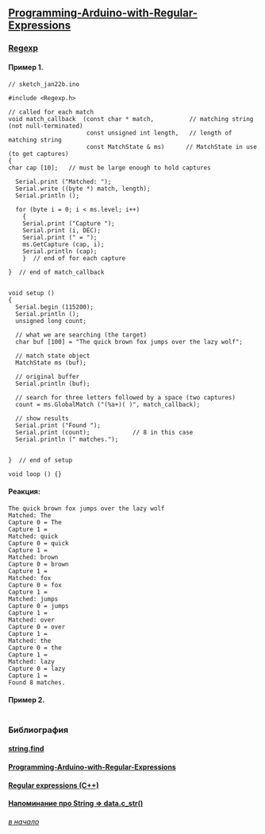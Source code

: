 ## [Programming-Arduino-with-Regular-Expressions](#)


### [Regexp](https://github.com/nickgammon/Regexp/blob/master/README.md)

#### Пример 1.

```
// sketch_jan22b.ino

#include <Regexp.h>

// called for each match
void match_callback  (const char * match,          // matching string (not null-terminated)
                      const unsigned int length,   // length of matching string
                      const MatchState & ms)      // MatchState in use (to get captures)
{
char cap [10];   // must be large enough to hold captures
  
  Serial.print ("Matched: ");
  Serial.write ((byte *) match, length);
  Serial.println ();
  
  for (byte i = 0; i < ms.level; i++)
    {
    Serial.print ("Capture "); 
    Serial.print (i, DEC);
    Serial.print (" = ");
    ms.GetCapture (cap, i);
    Serial.println (cap); 
    }  // end of for each capture

}  // end of match_callback 


void setup ()
{
  Serial.begin (115200);
  Serial.println ();
  unsigned long count;

  // what we are searching (the target)
  char buf [100] = "The quick brown fox jumps over the lazy wolf";

  // match state object
  MatchState ms (buf);

  // original buffer
  Serial.println (buf);

  // search for three letters followed by a space (two captures)
  count = ms.GlobalMatch ("(%a+)( )", match_callback);

  // show results
  Serial.print ("Found ");
  Serial.print (count);            // 8 in this case
  Serial.println (" matches.");
 

}  // end of setup  

void loop () {}
```

#### Реакция:

```
The quick brown fox jumps over the lazy wolf
Matched: The 
Capture 0 = The
Capture 1 =  
Matched: quick 
Capture 0 = quick
Capture 1 =  
Matched: brown 
Capture 0 = brown
Capture 1 =  
Matched: fox 
Capture 0 = fox
Capture 1 =  
Matched: jumps 
Capture 0 = jumps
Capture 1 =  
Matched: over 
Capture 0 = over
Capture 1 =  
Matched: the 
Capture 0 = the
Capture 1 =  
Matched: lazy 
Capture 0 = lazy
Capture 1 =  
Found 8 matches.

```

#### Пример 2.

```
```





### Библиография

#### [string.find](https://www.gammon.com.au/scripts/doc.php?lua=string.find)

#### [Programming-Arduino-with-Regular-Expressions](https://blog.banjobatman.com/2021/07/programming-arduino-with-regular.html)

#### [Regular expressions (C++)](https://learn.microsoft.com/en-us/cpp/standard-library/regular-expressions-cpp?view=msvc-170)

#### [Напоминание про String => data.c_str()](https://arduino.ru/forum/programmirovanie/regexp)










###### [в начало](#)
